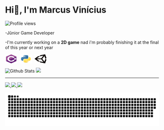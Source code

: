 <h1 align="left">Hi👋, I'm Marcus Vinícius</h1>

<p align="left"> <img src="https://komarev.com/ghpvc/?username=MarcusAlvees&color=blue" alt="Profile views" /> </p>

-Jûnior Game Developer

-I'm currently working on a **2D game** nad i'm probably finishing it at the final of this year or next year

<img align="center" alt="d3vcsharp" height="30" width="40" src="https://raw.githubusercontent.com/devicons/devicon/master/icons/csharp/csharp-original.svg">&nbsp;
<img align="center" alt="d3vpython" height="30" width="40" src="https://raw.githubusercontent.com/devicons/devicon/master/icons/python/python-original.svg">&nbsp;
<img align="center" alt="d3vunity" height="30" width="40" src="https://raw.githubusercontent.com/devicons/devicon/master/icons/unity/unity-original.svg">&nbsp;


<p align = "left"> <img src="https://github-readme-stats.vercel.app/api?username=MarcusAlvees&bg_color=000000&title_color=7653e0&border_radius=10&text_color=8f8f8f&border_color=7653e0&show_icons=1&icon_color=f5b95f" alt="Github Stats" />
<align = "right"> <img src="https://github-readme-stats.vercel.app/api/top-langs/?username=MarcusAlvees&layout=compact&langs_count=5&bg_color=000000&title_color=7653e0&border_radius=10&text_color=8f8f8f&border_color=7653e0&show_icons=1">
</p>


-----
<a href="https://linkedin.com/in/marcalvees"> <img src="https://camo.githubusercontent.com/12d696c039b7e718da27138d78a1a5e2dadcb331ad441652c1ce2df0d8f2ef41/68747470733a2f2f696d672e736869656c64732e696f2f7374617469632f76313f7374796c653d666f722d7468652d6261646765266d6573736167653d4c696e6b6564496e26636f6c6f723d304136364332266c6f676f3d4c696e6b6564496e266c6f676f436f6c6f723d464646464646266c6162656c3d"> </a>
<a href="https://twitter.com/dd3vtwit"> <img src="https://camo.githubusercontent.com/0bd066115a3d5d3b06c206ac73e483bc237e6ff7c61f9ba3262e683581de9718/68747470733a2f2f696d672e736869656c64732e696f2f7374617469632f76313f7374796c653d666f722d7468652d6261646765266d6573736167653d5477697474657226636f6c6f723d314441314632266c6f676f3d54776974746572266c6f676f436f6c6f723d464646464646266c6162656c3d"> </a>
<a href="https://instagram.com/__maarcc_"> <img src="https://camo.githubusercontent.com/32de3d6ae0d152d74e6672352d26fa61f265b2bddbca55655b4c413a97c17385/68747470733a2f2f696d672e736869656c64732e696f2f7374617469632f76313f7374796c653d666f722d7468652d6261646765266d6573736167653d496e7374616772616d26636f6c6f723d453434303546266c6f676f3d496e7374616772616d266c6f676f436f6c6f723d464646464646266c6162656c3d"> </a>

![Snake animation](https://github.com/MarcusAlvees/MarcusAlvees/blob/output/github-contribution-grid-snake.svg)
